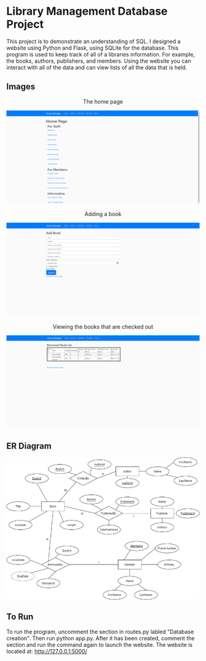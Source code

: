 # Library Management Database Project

This project is to demonstrate an understanding of SQL. I designed a website using Python and Flask, 
using SQLite for the database. This program is used to keep track of all of a libraries information.
For example, the books, authors, publishers, and members. Using the website you can interact with all
of the data and can view lists of all the data that is held.

## Images
<p align="center"> The home page </p>
<img src="images/home.png">
<p align="center"> Adding a book </p>
<img src="images/add.png">
<p align="center"> Viewing the books that are checked out</p>
<img src="images/borrowed.png">

## ER Diagram
<img src="images/ERDiagram.png">

## To Run
To run the program, uncomment the section in routes.py labled "Database creation". Then run python app.py.
After it has been created, comment the section and run the command again to launch the website. The website is located at:
http://127.0.0.1:5000/
